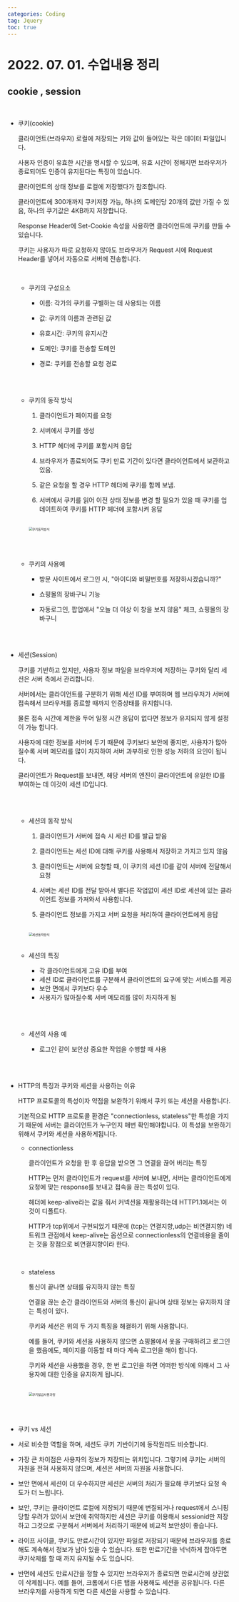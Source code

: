 ```yaml
---
categories: Coding	
tag: Jquery
toc: true
---
```




# 2022. 07. 01. 수업내용 정리 

## cookie , session

<br>

* 쿠키(cookie)

  클라이언트(브라우저) 로컬에 저장되는 키와 값이 들어있는 작은 데이터 파일입니다.<br>

  사용자 인증이 유효한 시간을 명시할 수 있으며, 유효 시간이 정해지면 브라우저가 종료되어도 인증이 유지된다는 특징이 있습니다.<br>

  클라이언트의 상태 정보를 로컬에 저장했다가 참조합니다.<br>

  클라이언트에 300개까지 쿠키저장 가능, 하나의 도메인당 20개의 값만 가질 수 있음, 하나의 쿠기값은 4KB까지 저장합니다.<br>

  Response Header에 Set-Cookie 속성을 사용하면 클라이언트에 쿠키를 만들 수 있습니다.<br>

  쿠키는 사용자가 따로 요청하지 않아도 브라우저가 Request 시에 Request Header를 넣어서 자동으로 서버에 전송합니다.<br>

  <br>

  * 쿠키의 구성요소

    * 이름: 각가의 쿠키를 구별하는 데 사용되는 이름

    * 값: 쿠키의 이름과 관련된 값

    * 유효시간: 쿠키의 유지시간

    * 도메인: 쿠키를 전송할 도메인

    * 경로: 쿠키를 전송할 요청 경로

      <br><br>

  * 쿠키의 동작 방식

    1. 클라이언트가 페이지를 요청

    2. 서버에서 쿠키를 생성

    3. HTTP 헤더에 쿠키를 포함시켜 응답

    4. 브라우저가 종료되어도 쿠키 만료 기간이 있다면 클라이언트에서 보관하고 있음.

    5. 같은 요청을 할 경우 HTTP 헤더에 쿠키를 함께 보냄.

    6. 서버에서 쿠키를 읽어 이전 상태 정보를 변경 할 필요가 있을 때 쿠키를 업데이트하여 쿠키를 HTTP 헤더에 포함시켜 응답

       <br>

    <img src="../../images/2022-07-03-class10(cookie)/쿠키동작방식.png" alt="쿠키동작방식" style="zoom: 50%;" />

    <br><br>

  * 쿠키의 사용예

    - 방문 사이트에서 로그인 시, "아이디와 비밀번호를 저장하시겠습니까?"

    - 쇼핑몰의 장바구니 기능

    - 자동로그인, 팝업에서 "오늘 더 이상 이 창을 보지 않음" 체크, 쇼핑몰의 장바구니

      <br><br>

* 세션(Session)

  쿠키를 기반하고 있지만, 사용자 정보 파일을 브라우저에 저장하는 쿠키와 달리 세션은 서버 측에서 관리합니다.<br>

  서버에서는 클라이언트를 구분하기 위해 세션 ID를 부여하며 웹 브라우저가 서버에 접속해서 브라우저를 종료할 때까지 인증상태를 유지합니다.<br>

  물론 접속 시간에 제한을 두어 일정 시간 응답이 없다면 정보가 유지되지 않게 설정이 가능 합니다.<br>

  사용자에 대한 정보를 서버에 두기 때문에 쿠키보다 보안에 좋지만, 사용자가 많아질수록 서버 메모리를 많이 차지하여 서버 과부하로 인한 성능 저하의 요인이 됩니다.<br>

  클라이언트가 Request를 보내면, 해당 서버의 엔진이 클라이언트에 유일한 ID를 부여하는 데 이것이 세션 ID입니다.

  <br>

  <br>

  * 세션의 동작 방식

    1. 클라이언트가 서버에 접속 시 세션 ID를 발급 받음

    2. 클라이언트는 세션 ID에 대해 쿠키를 사용해서 저장하고 가지고 있지 않음

    3. 클라이언트는 서버에 요청할 때, 이 쿠키의 세션 ID를 같이 서버에 전달해서 요청

    4. 서버는 세션 ID를 전달 받아서 별다른 작업없이 세션 ID로 세션에 있는 클라이언트 정보를 가져와서 사용합니다.

    5. 클라이언트 정보를 가지고 서버 요청을 처리하여 클라이언트에게 응답

       <br>

    <img src="../../images/2022-07-03-class10(cookie)/세션동작방식.png" alt="세션동작방식" style="zoom:50%;" />

    <br>

    <br>

  * 세션의 특징

    * 각 클라이언트에게 고유 ID를 부여
    * 세션 ID로 클라이언트를 구분해서 클라이언트의 요구에 맞는 서비스를 제공
    * 보안 면에서 쿠키보다 우수
    * 사용자가 많아질수록 서버 메모리를 많이 차지하게 됨

    <br><br>

  * 세션의 사용 예

    * 로그인 같이 보안상 중요한 작업을 수행할 때 사용

    <br><br>

* HTTP의 특징과 쿠키와 세션을 사용하는 이유

  HTTP 프로토콜의 특성이자 약점을 보완하기 위해서 쿠키 또는 세션을 사용합니다.<br>

  기본적으로 HTTP 프로토콜 환경은 "connectionless, stateless"한 특성을 가지기 때문에 서버는 클라이언트가 누구인지 매번 확인해야합니다. 이 특성을 보완하기 위해서 쿠키와 세션을 사용하게됩니다.<br>

  * connectionless

    클라이언트가 요청을 한 후 응답을 받으면 그 연결을 끊어 버리는 특징<br>

    HTTP는 먼저 클라이언트가 request를 서버에 보내면, 서버는 클라이언트에게 요청에 맞는 response를 보내고 접속을 끊는 특성이 있다.<br>

    헤더에 keep-alive라는 값을 줘서 커넥션을 재활용하는데 HTTP1.1에서는 이것이 디폴트다.<br>

    HTTP가 tcp위에서 구현되었기 때문에 (tcp는 연결지향,udp는 비연결지향) 네트워크 관점에서 keep-alive는 옵션으로 connectionless의 연결비용을 줄이는 것을 장점으로 비연결지향이라 한다.<br>

    <br>

  * stateless

    통신이 끝나면 상태를 유지하지 않는 특징<br>

    연결을 끊는 순간 클라이언트와 서버의 통신이 끝나며 상태 정보는 유지하지 않는 특성이 있다.<br>

    쿠키와 세션은 위의 두 가지 특징을 해결하기 위해 사용합니다.<br>

    예를 들어, 쿠키와 세션을 사용하지 않으면 쇼핑몰에서 옷을 구매하려고 로그인을 했음에도, 페이지를 이동할 때 마다 계속 로그인을 해야 합니다.<br>

    쿠키와 세션을 사용했을 경우, 한 번 로그인을 하면 어떠한 방식에 의해서 그 사용자에 대한 인증을 유지하게 됩니다.<br>

    <br>

    <img src="../../images/2022-07-03-class10(cookie,session)/쿠키발급사용과정.png" alt="쿠키발급사용과정" style="zoom:50%;" />

    <br><br>

*  쿠키 vs 세션

  * 서로 비슷한 역할을 하며, 세션도 쿠키 기반이기에 동작원리도 비슷합니다.<br>

  * 가장 큰 차이점은 사용자의 정보가 저장되는 위치입니다. 그렇기에 쿠키는 서버의 자원을 전혀 사용하지 않으며, 세션은 서버의 자원을 사용합니다.<br>

  * 보안 면에서 세션이 더 우수하지만 세션은 서버의 처리가 필요해 쿠키보다 요청 속도가 더 느립니다.<br>
  * 보안, 쿠키는 클라이언트 로컬에 저장되기 때문에 변질되거나 request에서 스니핑 당할 우려가 있어서 보안에 취약하지만 세션은 쿠키를 이용해서 sessionid만 저장하고 그것으로 구분해서 서버에서 처리하기 때문에 비교적 보안성이 좋습니다.<br>

  * 라이프 사이클, 쿠키도 만료시간이 있지만 파일로 저장되기 때문에 브라우저를 종료해도 계속해서 정보가 남아 있을 수 있습니다. 또한 만료기간을 넉넉하게 잡아두면 쿠키삭제를 할 때 까지 유지될 수도 있습니다.<br>

  * 반면에 세션도 만료시간을 정할 수 있지만 브라우저가 종료되면 만료시간에 상관없이 삭제됩니다. 예를 들어, 크롬에서 다른 탭을 사용해도 세션을 공유됩니다. 다른 브라우저를 사용하게 되면 다른 세션을 사용할 수 있습니다.<br>

    